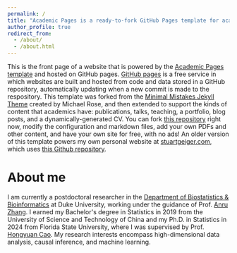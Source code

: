 ```yaml
---
permalink: /
title: "Academic Pages is a ready-to-fork GitHub Pages template for academic personal websites"
author_profile: true
redirect_from: 
  - /about/
  - /about.html
---
```


This is the front page of a website that is powered by the [Academic Pages template](https://github.com/academicpages/academicpages.github.io) and hosted on GitHub pages. [GitHub pages](https://pages.github.com) is a free service in which websites are built and hosted from code and data stored in a GitHub repository, automatically updating when a new commit is made to the respository. This template was forked from the [Minimal Mistakes Jekyll Theme](https://mmistakes.github.io/minimal-mistakes/) created by Michael Rose, and then extended to support the kinds of content that academics have: publications, talks, teaching, a portfolio, blog posts, and a dynamically-generated CV. You can fork [this repository](https://github.com/academicpages/academicpages.github.io) right now, modify the configuration and markdown files, add your own PDFs and other content, and have your own site for free, with no ads! An older version of this template powers my own personal website at [stuartgeiger.com](http://stuartgeiger.com), which uses [this Github repository](https://github.com/staeiou/staeiou.github.io).

# About me
I am currently a postdoctoral researcher in the [Department of Biostatistics & Bioinformatics](https://biostat.duke.edu/) at Duke University, working under the guidance of Prof. [Anru Zhang](https://anruzhang.github.io/). I earned my Bachelor's degree in Statistics in 2019 from the University of Science and Technology of China and my Ph.D. in Statistics in 2024 from Florida State University, where I was supervised by Prof. [Hongyuan Cao](https://ani.stat.fsu.edu/~hycao/). My research interests encompass high-dimensional data analysis, causal inference, and machine learning.
